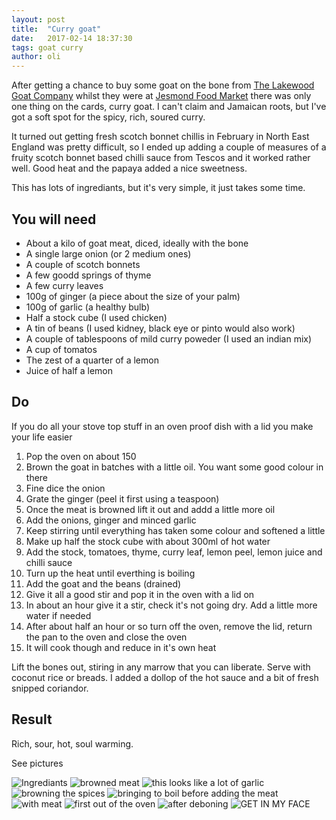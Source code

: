 ```yaml
---
layout: post
title:  "Curry goat"
date:   2017-02-14 18:37:30
tags: goat curry
author: oli
---
```


After getting a chance to buy some goat on the bone from [The Lakewood Goat Company](http://thegoatcompany.com/) whilst they were at [Jesmond Food Market](https://twitter.com/JesFoodMkt) there was only one thing on the cards, curry goat.  I can't claim and Jamaican roots, but I've got a soft spot for the spicy, rich, soured curry.

It turned out getting fresh scotch bonnet chillis in February in North East England was pretty difficult, so I ended up adding a couple of measures of a fruity scotch bonnet based chilli sauce from Tescos and it worked rather well.  Good heat and the papaya added a nice sweetness.

This has lots of ingrediants, but it's very simple, it just takes some time.

## You will need

* About a kilo of goat meat, diced, ideally with the bone
* A single large onion (or 2 medium ones)
* A couple of scotch bonnets
* A few goodd springs of thyme
* A few curry leaves
* 100g of ginger (a piece about the size of your palm)
* 100g of garlic (a healthy bulb)
* Half a stock cube (I used chicken)
* A tin of beans (I used kidney, black eye or pinto would also work)
* A couple of tablespoons of mild curry poweder (I used an indian mix)
* A cup of tomatos
* The zest of a quarter of a lemon
* Juice of half a lemon

## Do

If you do all your stove top stuff in an oven proof dish with a lid you make your life easier

1. Pop the oven on about 150
2. Brown the goat in batches with a little oil.  You want some good colour in there
3. Fine dice the onion
4. Grate the ginger (peel it first using a teaspoon)
5. Once the meat is browned lift it out and addd a little more oil
6. Add the onions, ginger and minced garlic
7. Keep stirring until everything has taken some colour and softened a little
8. Make up half the stock cube with about 300ml of hot water
9. Add the stock, tomatoes, thyme, curry leaf, lemon peel, lemon juice and chilli sauce
10. Turn up the heat until everthing is boiling
11. Add the goat and the beans (drained)
12. Give it all a good stir and pop it in the oven with a lid on
13. In about an hour give it a stir, check it's not going dry.  Add a little more water if needed
14. After about half an hour or so turn off the oven, remove the lid, return the pan to the oven and close the oven
15. It will cook though and reduce in it's own heat

Lift the bones out, stiring in any marrow that you can liberate. Serve with coconut rice or breads.  I added a dollop of the hot sauce and a bit of fresh snipped coriandor.


## Result

Rich, sour, hot, soul warming.

See pictures

![Ingrediants](/images/blog/curry_goat/curry_goat_01.jpg)
![browned meat](/images/blog/curry_goat/curry_goat_02.jpg)
![this looks like a lot of garlic](/images/blog/curry_goat/curry_goat_03.jpg)
![browning the spices](/images/blog/curry_goat/curry_goat_04.jpg)
![bringing to boil before adding the meat](/images/blog/curry_goat/curry_goat_05.jpg)
![with meat](/images/blog/curry_goat/curry_goat_06.jpg)
![first out of the oven](/images/blog/curry_goat/curry_goat_07.jpg)
![after deboning](/images/blog/curry_goat/curry_goat_08.jpg)
![GET IN MY FACE](/images/blog/curry_goat/curry_goat_09.jpg)


